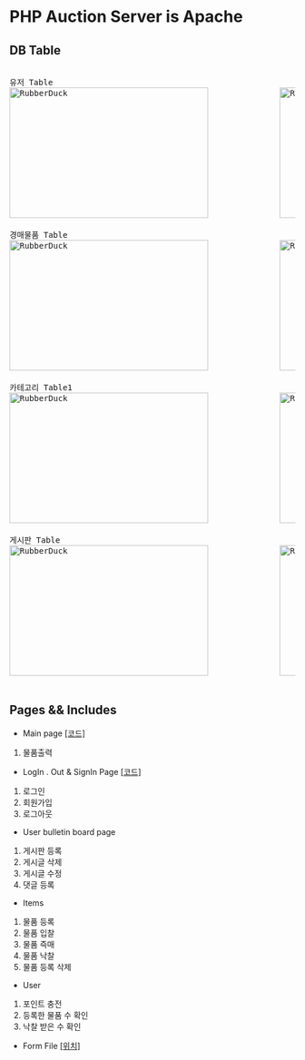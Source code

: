 # PHP Auction Server is Apache

## DB Table
<pre> 
유저 Table                                                    유저 상세 Table
<img src="https://user-images.githubusercontent.com/77275513/129029968-f3418e80-7fbf-432e-8113-d094c30615a5.PNG" width="350px" height="230px" title="100px" alt="RubberDuck"></img>               <img src="https://user-images.githubusercontent.com/77275513/128179866-f616c458-801f-4ac8-9be9-cdc79423f5b3.PNG" width="350px" height="230px" title="100px" alt="RubberDuck"></img><br/> 
경매물품 Table                                                경매물품 현황 Table
<img src="https://user-images.githubusercontent.com/77275513/129029849-d19eaa20-0662-45e8-922b-d69cb207114b.PNG" width="350px" height="230px" title="100px" alt="RubberDuck"></img>               <img src="https://user-images.githubusercontent.com/77275513/128179699-2b9d4d88-3d8d-4bf7-a8d2-c72838a1fcf9.PNG" width="350px" height="230px" title="100px" alt="RubberDuck"></img><br/> 
카테고리 Table1                                               카테고리 Table2
<img src="https://user-images.githubusercontent.com/77275513/128180178-8f32ae0c-ecf6-4551-8cc4-9fb52ea3f871.PNG" width="350px" height="230px" title="100px" alt="RubberDuck"></img>               <img src="https://user-images.githubusercontent.com/77275513/128180262-97c85286-310f-4fb0-957b-a875a5501096.PNG" width="350px" height="230px" title="100px" alt="RubberDuck"></img><br/> 
게시판 Table                                                  댓글 Table
<img src="https://user-images.githubusercontent.com/77275513/128180023-0b3beca6-69d1-4e2c-889a-8eb3dc6bce46.PNG" width="350px" height="230px" title="100px" alt="RubberDuck"></img>               <img src="https://user-images.githubusercontent.com/77275513/128180112-35a8215e-3d52-4429-91df-56f3192cb451.PNG" width="350px" height="230px" title="100px" alt="RubberDuck"></img><br/> 
</pre>

## Pages && Includes
* Main page [[코드]](https://github.com/malvr00/php-AcutionHompage/blob/main/php/index.php)
1. 물품출력

* LogIn . Out & SignIn Page [[코드]](https://github.com/malvr00/php-AcutionHompage/blob/main/controllers/userInOut.php)
1. 로그인
2. 회원가입
3. 로그아웃

* User bulletin board page 
1. 게시판 등록
2. 게시글 삭제
3. 게시글 수정
4. 댓글 등록

* Items
1. 물품 등록
2. 물품 입찰
3. 물품 즉매
4. 물품 낙찰
5. 물품 등록 삭제

* User
1. 포인트 충전
2. 등록한 물품 수 확인
3. 낙찰 받은 수 확인

* Form File [[위치]](https://github.com/malvr00/php-AcutionHompage/tree/main/templates)
